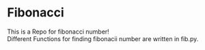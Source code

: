 # Fibonacci
This is a Repo for fibonacci number!  
Different Functions for finding fibonacii number are written in fib.py.  
